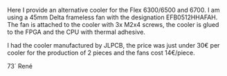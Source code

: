Here I provide an alternative cooler for the Flex 6300/6500 and 6700.
I am using a 45mm Delta frameless fan with the designation EFB0512HHAFAH.
The fan is attached to the cooler with 3x M2x4 screws, the cooler is glued to the FPGA and the CPU with thermal adhesive.

I had the cooler manufactured by JLPCB, the price was just under 30€ per cooler for the production of 2 pieces and the fans cost 14€/piece.

73´ René
